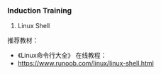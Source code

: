### Induction Training

1. Linux Shell

推荐教材：
* 《Linux命令行大全》
在线教程：
* https://www.runoob.com/linux/linux-shell.html